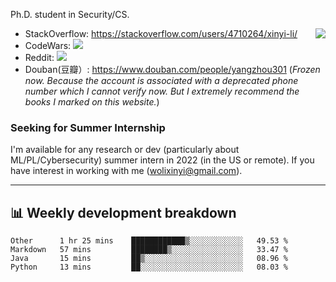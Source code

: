 Ph.D. student in Security/CS.

<img align="right" src="https://github-readme-stats.vercel.app/api?username=li-xin-yi&count_private=true&show_icons=true&hide_title=true&theme=tokyonight" />

- StackOverflow: https://stackoverflow.com/users/4710264/xinyi-li/
- CodeWars: [![](https://www.codewars.com/users/xy-li/badges/micro)](https://www.codewars.com/users/xy-li/)
- Reddit: [![](https://img.shields.io/reddit/user-karma/combined/xy-li?style=social)](https://www.reddit.com/user/xy-li/)
- Douban(豆瓣）: https://www.douban.com/people/yangzhou301  (*Frozen now. Because the account is associated with a deprecated phone number which I cannot verify now. But I extremely recommend the books I marked on this website.*)

### Seeking for Summer Internship

I'm available for any research or dev (particularly about ML/PL/Cybersecurity) summer intern in 2022 (in the US or remote). If you have interest in working with me ([wolixinyi@gmail.com](mailto:wolixinyi@gmail.com)).

---

## 📊 Weekly development breakdown

<!--START_SECTION:waka-->
```text
Other      1 hr 25 mins    ████████████▒░░░░░░░░░░░░   49.53 % 
Markdown   57 mins         ████████▒░░░░░░░░░░░░░░░░   33.47 % 
Java       15 mins         ██▒░░░░░░░░░░░░░░░░░░░░░░   08.96 % 
Python     13 mins         ██░░░░░░░░░░░░░░░░░░░░░░░   08.03 % 
```
<!--END_SECTION:waka-->
